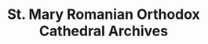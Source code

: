 ---
layout: repo
title: "St. Mary Romanian Orthodox Cathedral Archives"
id: 403
permalink: repos/403/
---